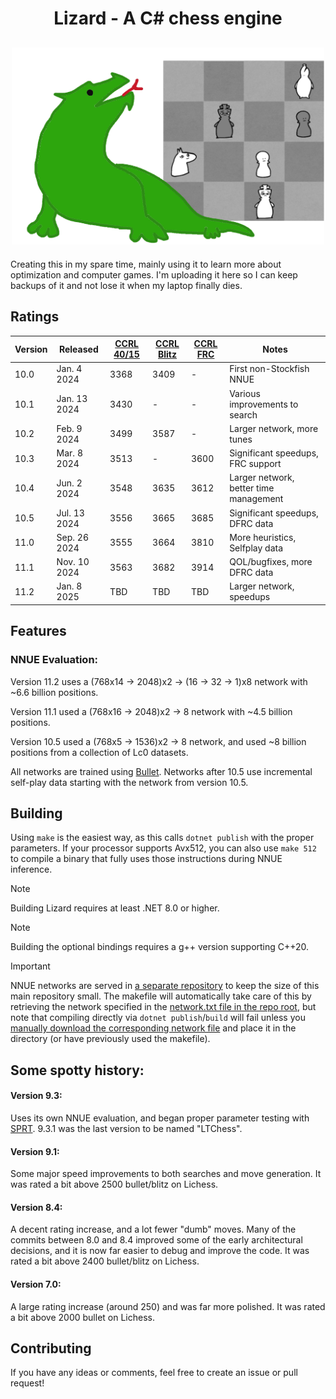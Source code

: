 <h1 align="center">
Lizard - A C# chess engine
</h1>

<h2 align="center">
<img src="./Resources/logo.png" width="500">
</h2>

Creating this in my spare time, mainly using it to learn more about optimization and computer games. 
I'm uploading it here so I can keep backups of it and not lose it when my laptop finally dies.

## Ratings
<div align="center">

| Version | Released | [CCRL 40/15](https://www.computerchess.org.uk/ccrl/4040/) | [CCRL Blitz](https://www.computerchess.org.uk/ccrl/404/) | [CCRL FRC](https://www.computerchess.org.uk/ccrl/404FRC/) | Notes |
| ---- | ------------ | ---- | ---- | ---- | --- |
| 10.0 | Jan. 4 2024  | 3368 | 3409 | -    | First non-Stockfish NNUE |
| 10.1 | Jan. 13 2024 | 3430 | -    | -    | Various improvements to search |
| 10.2 | Feb. 9 2024 | 3499 | 3587    | -    | Larger network, more tunes |
| 10.3 | Mar. 8 2024 | 3513 | -    | 3600 | Significant speedups, FRC support |
| 10.4 | Jun. 2 2024 | 3548 | 3635    | 3612 | Larger network, better time management |
| 10.5 | Jul. 13 2024 | 3556 | 3665 | 3685 | Significant speedups, DFRC data |
| 11.0 | Sep. 26 2024 | 3555 | 3664 | 3810 | More heuristics, Selfplay data |
| 11.1 | Nov. 10 2024 | 3563 | 3682 | 3914 | QOL/bugfixes, more DFRC data |
| 11.2 | Jan. 8 2025 | TBD | TBD | TBD | Larger network, speedups |

</div>

## Features
### NNUE Evaluation:
Version 11.2 uses a (768x14 -> 2048)x2 -> (16 -> 32 -> 1)x8 network with ~6.6 billion positions.

Version 11.1 used a (768x16 -> 2048)x2 -> 8 network with ~4.5 billion positions.

Version 10.5 used a (768x5 -> 1536)x2 -> 8 network, and used ~8 billion positions from a collection of Lc0 datasets.

All networks are trained using [Bullet](https://github.com/jw1912/bullet). Networks after 10.5 use incremental self-play data starting with the network from version 10.5. 

## Building
Using `make` is the easiest way, as this calls `dotnet publish` with the proper parameters.
If your processor supports Avx512, you can also use `make 512` to compile a binary that fully uses those instructions during NNUE inference.

> [!NOTE]
> Building Lizard requires at least .NET 8.0 or higher.

> [!NOTE]
> Building the optional bindings requires a g++ version supporting C++20.

> [!IMPORTANT]
> NNUE networks are served in [a separate repository](https://github.com/liamt19/lizard-nets/) to keep the size of this main repository small. The makefile will automatically take care of this by retrieving the network specified in the [network.txt file in the repo root](/network.txt), but note that compiling directly via `dotnet publish`/`build` will fail unless you [manually download the corresponding network file](https://github.com/liamt19/lizard-nets/releases/latest) and place it in the directory (or have previously used the makefile).

## Some spotty history:
#### Version 9.3:
Uses its own NNUE evaluation, and began proper parameter testing with [SPRT](https://en.wikipedia.org/wiki/Sequential_probability_ratio_test).
9.3.1 was the last version to be named "LTChess".

#### Version 9.1:
Some major speed improvements to both searches and move generation.
It was rated a bit above 2500 bullet/blitz on Lichess.

#### Version 8.4:
A decent rating increase, and a lot fewer "dumb" moves. 
Many of the commits between 8.0 and 8.4 improved some of the early architectural decisions, and it is now far easier to debug and improve the code. 
It was rated a bit above 2400 bullet/blitz on Lichess.

#### Version 7.0:
A large rating increase (around 250) and was far more polished. 
It was rated a bit above 2000 bullet on Lichess.



## Contributing
If you have any ideas or comments, feel free to create an issue or pull request!
